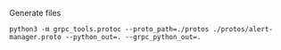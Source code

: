 Generate files

`python3 -m grpc_tools.protoc --proto_path=./protos ./protos/alert-manager.proto --python_out=. --grpc_python_out=.`